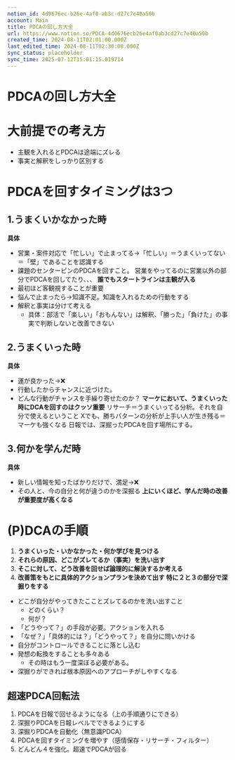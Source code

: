 ```yaml
---
notion_id: 4d0676ec-b26e-4af0-ab3c-d27c7e40a50b
account: Main
title: PDCAの回し方大全
url: https://www.notion.so/PDCA-4d0676ecb26e4af0ab3cd27c7e40a50b
created_time: 2024-08-11T02:01:00.000Z
last_edited_time: 2024-08-11T02:30:00.000Z
sync_status: placeholder
sync_time: 2025-07-12T15:01:15.019714
---
```

# PDCAの回し方大全

# 大前提での考え方
- 主観を入れるとPDCAは途端にズレる
- 事実と解釈をしっかり区別する
# PDCAを回すタイミングは3つ
## 1.うまくいかなかった時
**具体**
- 営業・案件対応で「忙しい」で止まってる→「忙しい」＝うまくいってない＝「壁」であることを認識する
- 課題のセンターピンのPDCAを回すこと。
営業をやってるのに営業以外の部分でPDCAを回してたり、、、
**誰でもスタートラインは主観が入る**
- 最初ほど客観視することが重要
- 悩んで止まったら→知識不足。知識を入れるための行動をする
- 解釈と事実は分けて考える
  - 具体：部活で「楽しい」「おもんない」は解釈、「勝った」「負けた」の事実で判断しないと改善できない
## 2.うまくいった時
**具体**
- 運が良かった→❌
- 行動したからチャンスに近づけた。
- どんな行動がチャンスを手繰り寄せたのか？
**マーケにおいて、うまくいった時にDCAを回すのはクッソ重要**
リサーチ＝うまくいってる分析。それを自分で使えるということ
Xでも、勝ちパターンの分析が上手い人が生き残る＝マーケも強くなる
日報では、深掘ったPDCAを回す場所にする。
## 3.何かを学んだ時
**具体**
- 新しい情報を知ったばかりだけで、満足→❌
- その人と、今の自分と何が違うのかを深掘る
**上にいくほど、学んだ時の改善が重要度が高くなる**
# (P)DCAの手順
1. **うまくいった・いかなかった・何か学びを見つける**
1. **それらの原因、どこがズレてるか（事実）を洗い出す**
1. **そこに対して、どう改善を回せば論理的に解決するか考える**
1. **改善策をもとに具体的アクションプランを決めて出す**
**特に２と３の部分で深掘りをする**
- どこが自分がやってきたこことズレてるのかを洗い出すこと
  - どのくらい？
  - 何が？
- 「どうやって？」の手段が必要。アクションを入れる
- 「なぜ？」「具体的には？」「どうやって？」を自分に問いかける
- 自分がコントロールできることに落とし込む
- 発想の転換をすることも多々ある
  - その時はもう一度深ぼる必要がある。
- 深掘りができれば根本原因へのアプローチがしやすくなる
## 超速PDCA回転法
1. PDCAを日報で回せるようになる（上の手順通りにできる）
1. 深掘りPDCAを日報レベルでできるようにする
1. 深掘りPDCAを自動化（無意識PDCA）
1. PDCAを回すタイミングを増やす（感情保存・リサーチ・フィルター）
1. どんどん４を強化。超速でPDCAが回る